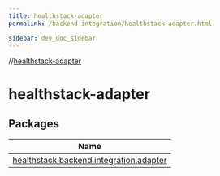 ```yaml
---
title: healthstack-adapter
permalink: /backend-integration/healthstack-adapter.html

sidebar: dev_doc_sidebar
---
```

//[healthstack-adapter](index.html)



# healthstack-adapter



## Packages


| Name |
|---|
| [healthstack.backend.integration.adapter](healthstack-adapter/healthstack.backend.integration.adapter/index.html) |

